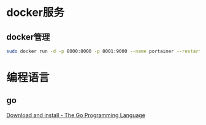 # docker服务

## docker管理

```bash
sudo docker run -d -p 8000:8000 -p 8001:9000 --name portainer --restart=always -v /var/run/docker.sock:/var/run/docker.sock -v /app/data/server/portainer:/data portainer/portainer-ce:latest
```

# 编程语言

## go

[Download and install - The Go Programming Language](https://go.dev/doc/install)

